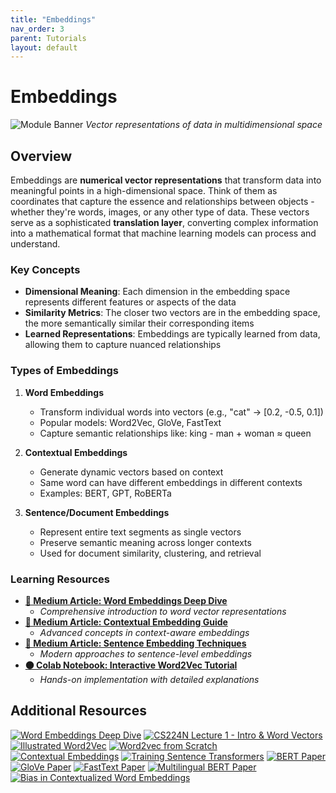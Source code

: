 ```yaml
---
title: "Embeddings"
nav_order: 3
parent: Tutorials
layout: default
---
```


# Embeddings

![Module Banner](https://github.com/user-attachments/assets/944f2cce-c66d-4c51-a443-cebc151055ff)
*Vector representations of data in multidimensional space*

## Overview
Embeddings are **numerical vector representations** that transform data into meaningful points in a high-dimensional space. Think of them as coordinates that capture the essence and relationships between objects - whether they're words, images, or any other type of data. These vectors serve as a sophisticated **translation layer**, converting complex information into a mathematical format that machine learning models can process and understand.

### Key Concepts
- **Dimensional Meaning**: Each dimension in the embedding space represents different features or aspects of the data
- **Similarity Metrics**: The closer two vectors are in the embedding space, the more semantically similar their corresponding items
- **Learned Representations**: Embeddings are typically learned from data, allowing them to capture nuanced relationships

### Types of Embeddings
1. **Word Embeddings**
   - Transform individual words into vectors (e.g., "cat" → [0.2, -0.5, 0.1])
   - Popular models: Word2Vec, GloVe, FastText
   - Capture semantic relationships like: king - man + woman ≈ queen

2. **Contextual Embeddings**
   - Generate dynamic vectors based on context
   - Same word can have different embeddings in different contexts
   - Examples: BERT, GPT, RoBERTa

3. **Sentence/Document Embeddings**
   - Represent entire text segments as single vectors
   - Preserve semantic meaning across longer contexts
   - Used for document similarity, clustering, and retrieval

### Learning Resources
- **[📄 Medium Article: Word Embeddings Deep Dive](https://medium.com/@mshojaei77/from-words-to-vectors-a-gentle-introduction-to-word-embeddings-eaadb1654778)**
  - *Comprehensive introduction to word vector representations*
- **[📄 Medium Article: Contextual Embedding Guide](https://medium.com/@mshojaei77/beyond-one-word-one-meaning-contextual-embeddings-187b48c6fc27)**
  - *Advanced concepts in context-aware embeddings*
- **[📄 Medium Article: Sentence Embedding Techniques](https://medium.com/@mshojaei77/beyond-words-mastering-sentence-embeddings-for-semantic-nlp-dc852b1382ba)**
  - *Modern approaches to sentence-level embeddings*
- **[🟠 Colab Notebook: Interactive Word2Vec Tutorial](https://colab.research.google.com/drive/1dVkCRF0RKWWSP_QQq79LHNYGhead14d0?usp=sharing)**
  - *Hands-on implementation with detailed explanations*


## Additional Resources

[![Word Embeddings Deep Dive](https://badgen.net/badge/Blog/Word%20Embeddings%20Deep%20Dive/pink)](https://lilianweng.github.io/posts/2017-10-15-word-embedding/)
[![CS224N Lecture 1 - Intro & Word Vectors](https://badgen.net/badge/Video/CS224N%20Lecture%201%20-%20Intro%20&%20Word%20Vectors/red)](https://www.youtube.com/watch?v=rmVRLeJRkl4)
[![Illustrated Word2Vec](https://badgen.net/badge/Blog/Illustrated%20Word2Vec/pink)](https://jalammar.github.io/illustrated-word2vec/)
[![Word2vec from Scratch](https://badgen.net/badge/Blog/Word2vec%20from%20Scratch/pink)](https://jaketae.github.io/study/word2vec/)
[![Contextual Embeddings](https://badgen.net/badge/Paper/Contextual%20Embeddings/purple)](https://www.cs.princeton.edu/courses/archive/spring20/cos598C/lectures/lec3-contextualized-word-embeddings.pdf)
[![Training Sentence Transformers](https://badgen.net/badge/Blog/Training%20Sentence%20Transformers/pink)](https://huggingface.co/blog/train-sentence-transformers)
[![BERT Paper](https://badgen.net/badge/Paper/BERT%20Paper/purple)](https://arxiv.org/abs/2204.03503)
[![GloVe Paper](https://badgen.net/badge/Paper/GloVe%20Paper/purple)](https://www.semanticscholar.org/paper/67b692bbfd29c5a30cfd1046efd5f85eecd1ea86)
[![FastText Paper](https://badgen.net/badge/Paper/FastText%20Paper/purple)](https://www.semanticscholar.org/paper/d23e59abcae6ba653ba45dcc0ef975438890a3a4)
[![Multilingual BERT Paper](https://badgen.net/badge/Paper/Multilingual%20BERT%20Paper/purple)](https://www.semanticscholar.org/paper/0b0bc70b48aebe608d53a955990cb08f73de5a7d)
[![Bias in Contextualized Word Embeddings](https://badgen.net/badge/Paper/Bias%20in%20Contextualized%20Embeddings/purple)](https://www.semanticscholar.org/paper/5ea2104a039921633f75a9f4b986b515ddbe96d7)